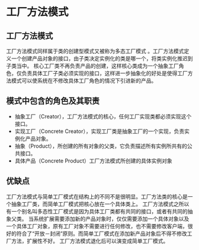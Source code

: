 # 工厂方法模式

## 工厂方法模式
工厂方法模式同样属于类的创建型模式又被称为多态工厂模式 。工厂方法模式定义一个创建产品对象的接口，由子类决定实例化的类是哪一个，将类实例化推迟到子类当中。
核心工厂类不再负责产品的创建，这样核心类成为一个抽象工厂角色，仅负责具体工厂子类必须实现的接口，这样进一步抽象化的好处是使得工厂方法模式可以使系统在不修改具体工厂角色的情况下引进新的产品。
## 模式中包含的角色及其职责

- 抽象工厂（Creator），工厂方法模式的核心，任何工厂实现类都必须实现这个接口。
- 实现工厂（Concrete Creator），实现工厂类是抽象工厂的一个实现，负责实例化产品对象。
- 抽象（Product），所创建的所有对象的父类，它负责描述所有实例所共有的公共接口。
- 具体产品（Concrete Product）工厂方法模式所创建的具体实例对象

## 优缺点
工厂方法模式与简单工厂模式在结构上的不同不是很明显。工厂方法类的核心是一个抽象工厂类，而简单工厂模式把核心放在一个具体类上。
工厂方法模式之所以有一个别名叫多态性工厂模式是因为具体工厂类都有共同的接口，或者有共同的抽象父类。
当系统扩展需要添加新的产品对象时，仅仅需要添加一个具体对象以及一个具体工厂对象，原有工厂对象不需要进行任何修改，也不需要修改客户端，很好的符合了“开放－封闭”原则。而简单工厂模式在添加新产品对象后不得不修改工厂方法，扩展性不好。
工厂方法模式退化后可以演变成简单工厂模式。